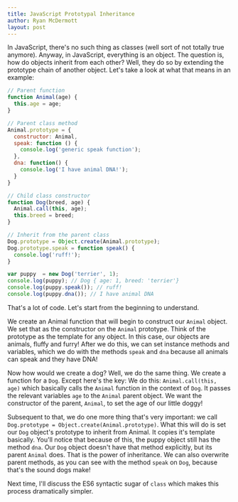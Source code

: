 ```yaml
---
title: JavaScript Prototypal Inheritance
author: Ryan McDermott
layout: post
---
```

In JavaScript, there's no such thing as classes (well sort of not totally true anymore). Anyway, in JavaScript, everything is an object. The question is, how do objects inherit from each other? Well, they do so by extending the prototype chain of another object. Let's take a look at what that means in an example:

```js
// Parent function
function Animal(age) {
  this.age = age;
}

// Parent class method
Animal.prototype = {
  constructor: Animal,
  speak: function () {
    console.log('generic speak function');
  },
  dna: function() {
    console.log('I have animal DNA!');
  }
}

// Child class constructor
function Dog(breed, age) {
  Animal.call(this, age);
  this.breed = breed;
}

// Inherit from the parent class
Dog.prototype = Object.create(Animal.prototype);
Dog.prototype.speak = function speak() {
  console.log('ruff!');
}

var puppy  = new Dog('terrier', 1);
console.log(puppy); // Dog { age: 1, breed: 'terrier'}
console.log(puppy.speak()); // ruff!
console.log(puppy.dna()); // I have animal DNA
```

That's a lot of code. Let's start from the beginning to understand.

We create an Animal function that will begin to construct our `Animal` object. We set that as the constructor on the `Animal` prototype. Think of the prototype as the template for any object. In this case, our objects are animals, fluffy and furry! After we do this, we can set instance methods and variables, which we do with the methods `speak` and `dna` because all animals can speak and they have DNA!

Now how would we create a dog? Well, we do the same thing. We create a function for a `Dog`. Except here's the key: We do this: `Animal.call(this, age)` which basically calls the `Animal` function in the context of `Dog`. It passes the relevant variables `age` to the `Animal` parent object. We want the constructor of the parent, `Animal`, to set the age of our little doggy!

Subsequent to that, we do one more thing that's very important: we call `Dog.prototype = Object.create(Animal.prototype)`. What this will do is set our `Dog` object's prototype to inherit from Animal. It copies it's template basically. You'll notice that because of this, the puppy object still has the method `dna`. Our `Dog` object doesn't have that method explicitly, but its parent `Animal` does. That is the power of inheritance. We can also overwrite parent methods, as you can see with the method `speak` on `Dog`, because that's the sound dogs make!

Next time, I'll discuss the ES6 syntactic sugar of `class` which makes this process dramatically simpler.
